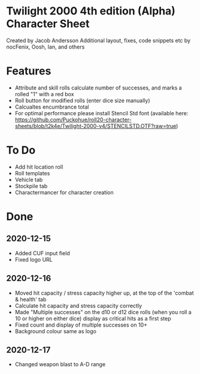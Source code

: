 # Twilight 2000 4th edition (Alpha) Character Sheet
Created by Jacob Andersson
Additional layout, fixes, code snippets etc by nocFenix, Oosh, Ian, and others

# Features
* Attribute and skill rolls calculate number of successes, and marks a rolled "1" with a red box
* Roll button for modified rolls (enter dice size manually)
* Calcualtes encumbrance total
* For optimal performance please install Stencil Std font (available here: https://github.com/Puckohue/roll20-character-sheets/blob/t2k4e/Twilight-2000-v4/STENCILSTD.OTF?raw=true)

# To Do
* Add hit location roll
* Roll templates
* Vehicle tab
* Stockpile tab
* Charactermancer for character creation

# Done
## 2020-12-15
* Added CUF input field
* Fixed logo URL
## 2020-12-16
* Moved hit capacity / stress capacity higher up, at the top of the 'combat & health' tab
* Calculate hit capacity and stress capacity correctly
* Made "Multiple successes" on the d10 or d12 dice rolls (when you roll a 10 or higher on either dice) display as critical hits as a first step
* Fixed count and display of multiple successes on 10+
* Background colour same as logo
## 2020-12-17
* Changed weapon blast to A-D range
